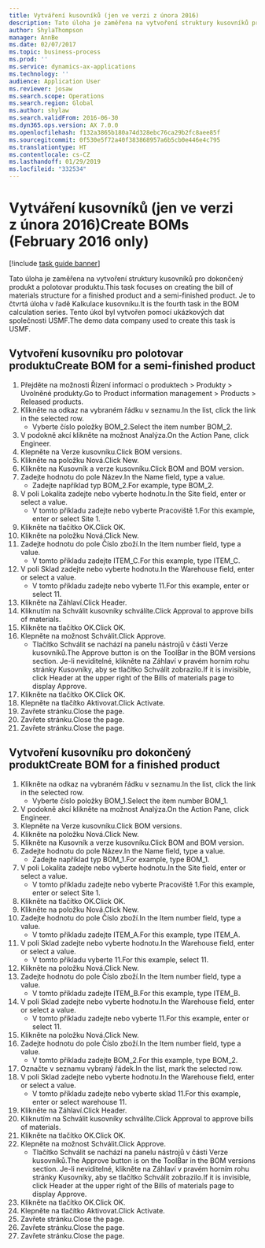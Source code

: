 ```yaml
---
title: Vytváření kusovníků (jen ve verzi z února 2016)
description: Tato úloha je zaměřena na vytvoření struktury kusovníků pro dokončený produkt a polotovar produktu.
author: ShylaThompson
manager: AnnBe
ms.date: 02/07/2017
ms.topic: business-process
ms.prod: ''
ms.service: dynamics-ax-applications
ms.technology: ''
audience: Application User
ms.reviewer: josaw
ms.search.scope: Operations
ms.search.region: Global
ms.author: shylaw
ms.search.validFrom: 2016-06-30
ms.dyn365.ops.version: AX 7.0.0
ms.openlocfilehash: f132a3865b180a74d328ebc76ca29b2fc8aee85f
ms.sourcegitcommit: 0f530e5f72a40f383868957a6b5cb0e446e4c795
ms.translationtype: HT
ms.contentlocale: cs-CZ
ms.lasthandoff: 01/29/2019
ms.locfileid: "332534"
---
```

# <a name="create-boms-february-2016-only"></a><span data-ttu-id="10dee-103">Vytváření kusovníků (jen ve verzi z února 2016)</span><span class="sxs-lookup"><span data-stu-id="10dee-103">Create BOMs (February 2016 only)</span></span>

[!include [task guide banner](../../includes/task-guide-banner.md)]

<span data-ttu-id="10dee-104">Tato úloha je zaměřena na vytvoření struktury kusovníků pro dokončený produkt a polotovar produktu.</span><span class="sxs-lookup"><span data-stu-id="10dee-104">This task focuses on creating the bill of materials structure for a finished product and a semi-finished product.</span></span> <span data-ttu-id="10dee-105">Je to čtvrtá úloha v řadě Kalkulace kusovníku.</span><span class="sxs-lookup"><span data-stu-id="10dee-105">It is the fourth task in the BOM calculation series.</span></span> <span data-ttu-id="10dee-106">Tento úkol byl vytvořen pomocí ukázkových dat společnosti USMF.</span><span class="sxs-lookup"><span data-stu-id="10dee-106">The demo data company used to create this task is USMF.</span></span>


## <a name="create-bom-for-a-semi-finished-product"></a><span data-ttu-id="10dee-107">Vytvoření kusovníku pro polotovar produktu</span><span class="sxs-lookup"><span data-stu-id="10dee-107">Create BOM for a semi-finished product</span></span>
1. <span data-ttu-id="10dee-108">Přejděte na možnosti Řízení informací o produktech > Produkty > Uvolněné produkty.</span><span class="sxs-lookup"><span data-stu-id="10dee-108">Go to Product information management > Products > Released products.</span></span>
2. <span data-ttu-id="10dee-109">Klikněte na odkaz na vybraném řádku v seznamu.</span><span class="sxs-lookup"><span data-stu-id="10dee-109">In the list, click the link in the selected row.</span></span>
    * <span data-ttu-id="10dee-110">Vyberte číslo položky BOM_2.</span><span class="sxs-lookup"><span data-stu-id="10dee-110">Select the item number BOM_2.</span></span>  
3. <span data-ttu-id="10dee-111">V podokně akcí klikněte na možnost Analýza.</span><span class="sxs-lookup"><span data-stu-id="10dee-111">On the Action Pane, click Engineer.</span></span>
4. <span data-ttu-id="10dee-112">Klepněte na Verze kusovníku.</span><span class="sxs-lookup"><span data-stu-id="10dee-112">Click BOM versions.</span></span>
5. <span data-ttu-id="10dee-113">Klikněte na položku Nová.</span><span class="sxs-lookup"><span data-stu-id="10dee-113">Click New.</span></span>
6. <span data-ttu-id="10dee-114">Klikněte na Kusovník a verze kusovníku.</span><span class="sxs-lookup"><span data-stu-id="10dee-114">Click BOM and BOM version.</span></span>
7. <span data-ttu-id="10dee-115">Zadejte hodnotu do pole Název.</span><span class="sxs-lookup"><span data-stu-id="10dee-115">In the Name field, type a value.</span></span>
    * <span data-ttu-id="10dee-116">Zadejte například typ BOM_2.</span><span class="sxs-lookup"><span data-stu-id="10dee-116">For example, type BOM_2.</span></span>  
8. <span data-ttu-id="10dee-117">V poli Lokalita zadejte nebo vyberte hodnotu.</span><span class="sxs-lookup"><span data-stu-id="10dee-117">In the Site field, enter or select a value.</span></span>
    * <span data-ttu-id="10dee-118">V tomto příkladu zadejte nebo vyberte Pracoviště 1.</span><span class="sxs-lookup"><span data-stu-id="10dee-118">For this example, enter or select Site 1.</span></span>  
9. <span data-ttu-id="10dee-119">Klikněte na tlačítko OK.</span><span class="sxs-lookup"><span data-stu-id="10dee-119">Click OK.</span></span>
10. <span data-ttu-id="10dee-120">Klikněte na položku Nová.</span><span class="sxs-lookup"><span data-stu-id="10dee-120">Click New.</span></span>
11. <span data-ttu-id="10dee-121">Zadejte hodnotu do pole Číslo zboží.</span><span class="sxs-lookup"><span data-stu-id="10dee-121">In the Item number field, type a value.</span></span>
    * <span data-ttu-id="10dee-122">V tomto příkladu zadejte ITEM_C.</span><span class="sxs-lookup"><span data-stu-id="10dee-122">For this example, type ITEM_C.</span></span>  
12. <span data-ttu-id="10dee-123">V poli Sklad zadejte nebo vyberte hodnotu.</span><span class="sxs-lookup"><span data-stu-id="10dee-123">In the Warehouse field, enter or select a value.</span></span>
    * <span data-ttu-id="10dee-124">V tomto příkladu zadejte nebo vyberte 11.</span><span class="sxs-lookup"><span data-stu-id="10dee-124">For this example, enter or select 11.</span></span>  
13. <span data-ttu-id="10dee-125">Klikněte na Záhlaví.</span><span class="sxs-lookup"><span data-stu-id="10dee-125">Click Header.</span></span>
14. <span data-ttu-id="10dee-126">Kliknutím na Schválit kusovníky schválíte.</span><span class="sxs-lookup"><span data-stu-id="10dee-126">Click Approval to approve bills of materials.</span></span>
15. <span data-ttu-id="10dee-127">Klikněte na tlačítko OK.</span><span class="sxs-lookup"><span data-stu-id="10dee-127">Click OK.</span></span>
16. <span data-ttu-id="10dee-128">Klepněte na možnost Schválit.</span><span class="sxs-lookup"><span data-stu-id="10dee-128">Click Approve.</span></span>
    * <span data-ttu-id="10dee-129">Tlačítko Schválit se nachází na panelu nástrojů v části Verze kusovníků.</span><span class="sxs-lookup"><span data-stu-id="10dee-129">The Approve button is on the ToolBar in the  BOM versions section.</span></span> <span data-ttu-id="10dee-130">Je-li neviditelné, klikněte na Záhlaví v pravém horním rohu stránky Kusovníky, aby se tlačítko Schválit zobrazilo.</span><span class="sxs-lookup"><span data-stu-id="10dee-130">If it is invisible, click Header at the upper right of the Bills of materials page to display Approve.</span></span>  
17. <span data-ttu-id="10dee-131">Klikněte na tlačítko OK.</span><span class="sxs-lookup"><span data-stu-id="10dee-131">Click OK.</span></span>
18. <span data-ttu-id="10dee-132">Klepněte na tlačítko Aktivovat.</span><span class="sxs-lookup"><span data-stu-id="10dee-132">Click Activate.</span></span>
19. <span data-ttu-id="10dee-133">Zavřete stránku.</span><span class="sxs-lookup"><span data-stu-id="10dee-133">Close the page.</span></span>
20. <span data-ttu-id="10dee-134">Zavřete stránku.</span><span class="sxs-lookup"><span data-stu-id="10dee-134">Close the page.</span></span>
21. <span data-ttu-id="10dee-135">Zavřete stránku.</span><span class="sxs-lookup"><span data-stu-id="10dee-135">Close the page.</span></span>

## <a name="create-bom-for-a-finished-product"></a><span data-ttu-id="10dee-136">Vytvoření kusovníku pro dokončený produkt</span><span class="sxs-lookup"><span data-stu-id="10dee-136">Create BOM for a finished product</span></span>
1. <span data-ttu-id="10dee-137">Klikněte na odkaz na vybraném řádku v seznamu.</span><span class="sxs-lookup"><span data-stu-id="10dee-137">In the list, click the link in the selected row.</span></span>
    * <span data-ttu-id="10dee-138">Vyberte číslo položky BOM_1.</span><span class="sxs-lookup"><span data-stu-id="10dee-138">Select the item number BOM_1.</span></span>  
2. <span data-ttu-id="10dee-139">V podokně akcí klikněte na možnost Analýza.</span><span class="sxs-lookup"><span data-stu-id="10dee-139">On the Action Pane, click Engineer.</span></span>
3. <span data-ttu-id="10dee-140">Klepněte na Verze kusovníku.</span><span class="sxs-lookup"><span data-stu-id="10dee-140">Click BOM versions.</span></span>
4. <span data-ttu-id="10dee-141">Klikněte na položku Nová.</span><span class="sxs-lookup"><span data-stu-id="10dee-141">Click New.</span></span>
5. <span data-ttu-id="10dee-142">Klikněte na Kusovník a verze kusovníku.</span><span class="sxs-lookup"><span data-stu-id="10dee-142">Click BOM and BOM version.</span></span>
6. <span data-ttu-id="10dee-143">Zadejte hodnotu do pole Název.</span><span class="sxs-lookup"><span data-stu-id="10dee-143">In the Name field, type a value.</span></span>
    * <span data-ttu-id="10dee-144">Zadejte například typ BOM_1.</span><span class="sxs-lookup"><span data-stu-id="10dee-144">For example, type BOM_1.</span></span>  
7. <span data-ttu-id="10dee-145">V poli Lokalita zadejte nebo vyberte hodnotu.</span><span class="sxs-lookup"><span data-stu-id="10dee-145">In the Site field, enter or select a value.</span></span>
    * <span data-ttu-id="10dee-146">V tomto příkladu zadejte nebo vyberte Pracoviště 1.</span><span class="sxs-lookup"><span data-stu-id="10dee-146">For this example, enter or select Site 1.</span></span>  
8. <span data-ttu-id="10dee-147">Klikněte na tlačítko OK.</span><span class="sxs-lookup"><span data-stu-id="10dee-147">Click OK.</span></span>
9. <span data-ttu-id="10dee-148">Klikněte na položku Nová.</span><span class="sxs-lookup"><span data-stu-id="10dee-148">Click New.</span></span>
10. <span data-ttu-id="10dee-149">Zadejte hodnotu do pole Číslo zboží.</span><span class="sxs-lookup"><span data-stu-id="10dee-149">In the Item number field, type a value.</span></span>
    * <span data-ttu-id="10dee-150">V tomto příkladu zadejte ITEM_A.</span><span class="sxs-lookup"><span data-stu-id="10dee-150">For this example, type ITEM_A.</span></span>  
11. <span data-ttu-id="10dee-151">V poli Sklad zadejte nebo vyberte hodnotu.</span><span class="sxs-lookup"><span data-stu-id="10dee-151">In the Warehouse field, enter or select a value.</span></span>
    * <span data-ttu-id="10dee-152">V tomto příkladu vyberte 11.</span><span class="sxs-lookup"><span data-stu-id="10dee-152">For this example, select 11.</span></span>  
12. <span data-ttu-id="10dee-153">Klikněte na položku Nová.</span><span class="sxs-lookup"><span data-stu-id="10dee-153">Click New.</span></span>
13. <span data-ttu-id="10dee-154">Zadejte hodnotu do pole Číslo zboží.</span><span class="sxs-lookup"><span data-stu-id="10dee-154">In the Item number field, type a value.</span></span>
    * <span data-ttu-id="10dee-155">V tomto příkladu zadejte ITEM_B.</span><span class="sxs-lookup"><span data-stu-id="10dee-155">For this example, type ITEM_B.</span></span>  
14. <span data-ttu-id="10dee-156">V poli Sklad zadejte nebo vyberte hodnotu.</span><span class="sxs-lookup"><span data-stu-id="10dee-156">In the Warehouse field, enter or select a value.</span></span>
    * <span data-ttu-id="10dee-157">V tomto příkladu zadejte nebo vyberte 11.</span><span class="sxs-lookup"><span data-stu-id="10dee-157">For this example, enter or select 11.</span></span>  
15. <span data-ttu-id="10dee-158">Klikněte na položku Nová.</span><span class="sxs-lookup"><span data-stu-id="10dee-158">Click New.</span></span>
16. <span data-ttu-id="10dee-159">Zadejte hodnotu do pole Číslo zboží.</span><span class="sxs-lookup"><span data-stu-id="10dee-159">In the Item number field, type a value.</span></span>
    * <span data-ttu-id="10dee-160">V tomto příkladu zadejte BOM_2.</span><span class="sxs-lookup"><span data-stu-id="10dee-160">For this example, type BOM_2.</span></span>  
17. <span data-ttu-id="10dee-161">Označte v seznamu vybraný řádek.</span><span class="sxs-lookup"><span data-stu-id="10dee-161">In the list, mark the selected row.</span></span>
18. <span data-ttu-id="10dee-162">V poli Sklad zadejte nebo vyberte hodnotu.</span><span class="sxs-lookup"><span data-stu-id="10dee-162">In the Warehouse field, enter or select a value.</span></span>
    * <span data-ttu-id="10dee-163">V tomto příkladu zadejte nebo vyberte sklad 11.</span><span class="sxs-lookup"><span data-stu-id="10dee-163">For this example, enter or select warehouse 11.</span></span>  
19. <span data-ttu-id="10dee-164">Klikněte na Záhlaví.</span><span class="sxs-lookup"><span data-stu-id="10dee-164">Click Header.</span></span>
20. <span data-ttu-id="10dee-165">Kliknutím na Schválit kusovníky schválíte.</span><span class="sxs-lookup"><span data-stu-id="10dee-165">Click Approval to approve bills of materials.</span></span>
21. <span data-ttu-id="10dee-166">Klikněte na tlačítko OK.</span><span class="sxs-lookup"><span data-stu-id="10dee-166">Click OK.</span></span>
22. <span data-ttu-id="10dee-167">Klepněte na možnost Schválit.</span><span class="sxs-lookup"><span data-stu-id="10dee-167">Click Approve.</span></span>
    * <span data-ttu-id="10dee-168">Tlačítko Schválit se nachází na panelu nástrojů v části Verze kusovníků.</span><span class="sxs-lookup"><span data-stu-id="10dee-168">The Approve button is on the ToolBar in the  BOM versions section.</span></span> <span data-ttu-id="10dee-169">Je-li neviditelné, klikněte na Záhlaví v pravém horním rohu stránky Kusovníky, aby se tlačítko Schválit zobrazilo.</span><span class="sxs-lookup"><span data-stu-id="10dee-169">If it is invisible, click Header at the upper right of the Bills of materials page to display Approve.</span></span>  
23. <span data-ttu-id="10dee-170">Klikněte na tlačítko OK.</span><span class="sxs-lookup"><span data-stu-id="10dee-170">Click OK.</span></span>
24. <span data-ttu-id="10dee-171">Klepněte na tlačítko Aktivovat.</span><span class="sxs-lookup"><span data-stu-id="10dee-171">Click Activate.</span></span>
25. <span data-ttu-id="10dee-172">Zavřete stránku.</span><span class="sxs-lookup"><span data-stu-id="10dee-172">Close the page.</span></span>
26. <span data-ttu-id="10dee-173">Zavřete stránku.</span><span class="sxs-lookup"><span data-stu-id="10dee-173">Close the page.</span></span>
27. <span data-ttu-id="10dee-174">Zavřete stránku.</span><span class="sxs-lookup"><span data-stu-id="10dee-174">Close the page.</span></span>

